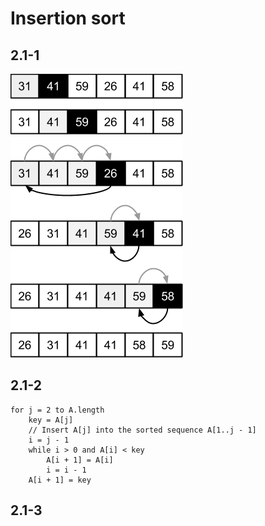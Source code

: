 # Insertion sort
## 2.1-1
![Alt text](2.1-1.png)

## 2.1-2
```
for j = 2 to A.length
    key = A[j]
    // Insert A[j] into the sorted sequence A[1..j - 1]
    i = j - 1
    while i > 0 and A[i] < key
        A[i + 1] = A[i]
        i = i - 1
    A[i + 1] = key
```

## 2.1-3
